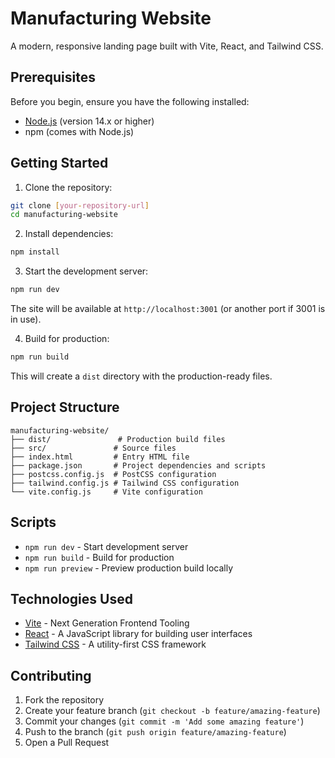 # Manufacturing Website

A modern, responsive landing page built with Vite, React, and Tailwind CSS.

## Prerequisites

Before you begin, ensure you have the following installed:
- [Node.js](https://nodejs.org/) (version 14.x or higher)
- npm (comes with Node.js)

## Getting Started

1. Clone the repository:
```bash
git clone [your-repository-url]
cd manufacturing-website
```

2. Install dependencies:
```bash
npm install
```

3. Start the development server:
```bash
npm run dev
```
The site will be available at `http://localhost:3001` (or another port if 3001 is in use).

4. Build for production:
```bash
npm run build
```
This will create a `dist` directory with the production-ready files.

## Project Structure

```
manufacturing-website/
├── dist/               # Production build files
├── src/               # Source files
├── index.html         # Entry HTML file
├── package.json       # Project dependencies and scripts
├── postcss.config.js  # PostCSS configuration
├── tailwind.config.js # Tailwind CSS configuration
└── vite.config.js     # Vite configuration
```

## Scripts

- `npm run dev` - Start development server
- `npm run build` - Build for production
- `npm run preview` - Preview production build locally

## Technologies Used

- [Vite](https://vitejs.dev/) - Next Generation Frontend Tooling
- [React](https://reactjs.org/) - A JavaScript library for building user interfaces
- [Tailwind CSS](https://tailwindcss.com/) - A utility-first CSS framework

## Contributing

1. Fork the repository
2. Create your feature branch (`git checkout -b feature/amazing-feature`)
3. Commit your changes (`git commit -m 'Add some amazing feature'`)
4. Push to the branch (`git push origin feature/amazing-feature`)
5. Open a Pull Request
